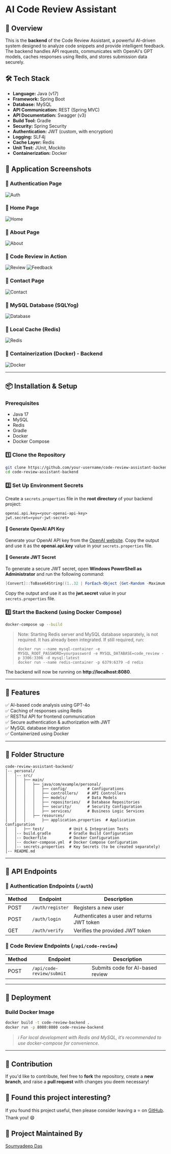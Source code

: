 # AI Code Review Assistant

## 🚀 Overview
This is the **backend** of the Code Review Assistant, a powerful AI-driven system designed to analyze code snippets and provide intelligent feedback. The backend handles API requests, communicates with OpenAI's GPT models, caches responses using Redis, and stores submission data securely.

## 🛠 Tech Stack
- **Language:** Java (v17)
- **Framework:** Spring Boot
- **Database:** MySQL
- **API Communication:** REST (Spring MVC)
- **API Documentation:** Swagger (v3)
- **Build Tool:** Gradle
- **Security:** Spring Security
- **Authentication:** JWT (custom, with encryption)
- **Logging:** SLF4j
- **Cache Layer:** Redis
- **Unit Test:** JUnit, Mockito
- **Containerization:** Docker

## 📸 Application Screenshots

### 🔹 Authentication Page
![Auth](./assets/auth.png)

### 🔹 Home Page
![Home](./assets/homescreen.png)

### 🔹 About Page
![About](./assets/about.png)

### 🔹 Code Review in Action
![Review](./assets/codereview.png)
![Feedback](./assets/codefeedback.png)

### 🔹 Contact Page
![Contact](./assets/contactscreen.png)

### 🔹 MySQL Database (SQLYog)
![Database](./assets/database.png)

### 🔹 Local Cache (Redis)
![Redis](./assets/redislocalcache.png)

### 🔹 Containerization (Docker) - Backend
![Docker](./assets/dockerbackend.png)

---

## 📦 Installation & Setup

### Prerequisites
- Java 17
- MySQL
- Redis
- Gradle
- Docker
- Docker Compose

### 1️⃣ Clone the Repository
```sh
git clone https://github.com/your-username/code-review-assistant-backend.git
cd code-review-assistant-backend
```

### 2️⃣ Set Up Environment Secrets

Create a `secrets.properties` file in the **root directory** of your backend project:

```properties
openai.api.key=<your-openai-api-key>
jwt.secret=<your-jwt-secret>
```

#### 🔑 Generate OpenAI API Key

Generate your OpenAI API key from the [OpenAI website](https://platform.openai.com/).
Copy the output and use it as the **openai.api.key** value in your `secrets.properties` file.

#### 🔐 Generate JWT Secret

To generate a secure JWT secret, open **Windows PowerShell as Administrator** and run the following command:

```powershell
[Convert]::ToBase64String((1..32 | ForEach-Object {Get-Random -Maximum 256}))
```
Copy the output and use it as the **jwt.secret** value in your `secrets.properties` file.

### 3️⃣ Start the Backend (using Docker Compose)

```sh
docker-compose up --build
```
> Note: Starting Redis server and MySQL database separately, is not required. It has already been integrated.
> If still required, run:
> ```
> docker run --name mysql-container -e MYSQL_ROOT_PASSWORD=yourpassword -e MYSQL_DATABASE=code_review -p 3306:3306 -d mysql:latest
> docker run --name redis-container -p 6379:6379 -d redis
> ```
The backend will now be running on **http://localhost:8080**.

---

## 📌 Features

✅ AI-based code analysis using GPT-4o  
✅ Caching of responses using Redis  
✅ RESTful API for frontend communication  
✅ Secure authentication & authorization with JWT  
✅ MySQL database integration  
✅ Containerized using Docker

---

## 📂 Folder Structure

```
code-review-assistant-backend/
│-- personal/
│   │-- src/
│   │   ├── main/
│   │   │   ├── java/com/example/personal/
│   │   │   │   ├── config/         # Configurations
│   │   │   │   ├── controllers/    # API Controllers
│   │   │   │   ├── models/         # Data Models
│   │   │   │   ├── repositories/   # Database Repositories
│   │   │   │   ├── security/       # Security Configuration
│   │   │   │   ├── services/       # Business Logic Services
│   │   │   ├── resources/
│   │   │       ├── application.properties  # Application Configuration
│   │   ├── test/           # Unit & Integration Tests
│   │-- build.gradle        # Gradle Build Configuration
│   │-- Dockerfile          # Docker Configuration
│   │-- docker-compose.yml  # Docker Compose Configuration
│   │-- secrets.properties  # Key Secrets (to be created separately)
│-- README.md
```

---

## 📜 API Endpoints

### 🔐 Authentication Endpoints (`/auth`)
| Method | Endpoint         | Description                                 |
|--------|------------------|---------------------------------------------|
| POST   | `/auth/register` | Registers a new user                        |
| POST   | `/auth/login`    | Authenticates a user and returns JWT token  |
| GET    | `/auth/verify`   | Verifies the provided JWT token             |

### 🤖 Code Review Endpoints (`/api/code-review`)
| Method | Endpoint                  | Description                          |
|--------|---------------------------|--------------------------------------|
| POST   | `/api/code-review/submit` | Submits code for AI-based review     |

---

## 📌 Deployment

### Build Docker Image

```sh
docker build -t code-review-backend .
docker run -p 8080:8080 code-review-backend
```
> *ℹ️ For local development with Redis and MySQL, it’s recommended to use docker-compose for convenience.*

---

## 🎯 Contribution

If you'd like to contribute, feel free to **fork** the repository, create a **new branch**, and raise a **pull request** with changes you deem necessary!

## 💚 Found this project interesting?

If you found this project useful, then please consider leaving a ⭐ on [GitHub](https://github.com/soumyadeep6845/code-review-assistant-backend). Thank you! 😄

## 👨 Project Maintained By

[Soumyadeep Das](https://www.linkedin.com/in/soumya0021/)


